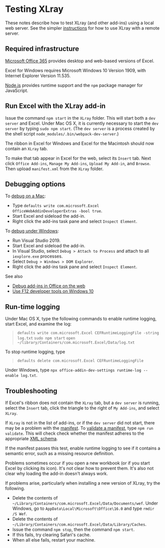 # Testing XLray

These notes describe how to test XLray (and other add-ins) using a local web server.  See the simpler [instructions](Use.md) for how to use XLray with a remote server.

## Required infrastructure

[Microsoft Office 365](https://products.office.com) provides desktop and web-based versions of Excel.

Excel for Windows requires Microsoft Windows 10 Version 1909, with Internet Explorer Version 11.535.

[Node.js](https://nodejs.org) provides runtime support and the `npm` package manager for JavaScript.

## Run Excel with the XLray add-in

Issue the command `npm start` in the `XLray` folder.  This will start both a `dev server` and Excel.  Under Mac OS X, it is currently necessary to start the `dev server` by typing `sudo npm start`.  (The `dev server` is a process created by the shell script `node_modules/.bin/webpack-dev-server`.)

The ribbon in Excel for Windows and Excel for the Macintosh should now contain an `XLray` tab.

To make that tab appear in Excel for the web, select its `Insert` tab.  Next click `Office Add-ins`, `Manage My Add-ins`, `Upload My Add-in`, and `Browse`.  Then upload `manifest.xml` from the `XLray` folder.

## Debugging options

To [debug on a Mac](https://docs.microsoft.com/en-us/office/dev/add-ins/testing/debug-office-add-ins-on-ipad-and-mac):

- Type `defaults write com.microsoft.Excel OfficeWebAddinDeveloperExtras -bool true`.
- Start Excel and sideload the add-in.
- Right click the add-ins task pane and select `Inspect Element`.

To [debug under Windows](https://docs.microsoft.com/en-us/office/dev/add-ins/testing/attach-debugger-from-task-pane):

- Run Visual Studio 2019.
- Start Excel and sideload the add-in.
- In Visual Studio, select `Debug > Attach to Process` and attach to all `iexplore.exe` processes.
- Select `Debug > Windows > DOM Explorer`.
- Right click the add-ins task pane and select `Inspect Element`.

See also

- [Debug add-ins in Office on the web](https://docs.microsoft.com/en-us/office/dev/add-ins/testing/debug-add-ins-in-office-online)
- [Use F12 developer tools on Windows 10](https://docs.microsoft.com/office/dev/add-ins/testing/debug-add-ins-using-f12-developer-tools-on-windows-10)

## Run-time logging

Under Mac OS X, type the following commands to enable runtime logging, start Excel, and examine the log:

> `defaults write com.microsoft.Excel CEFRuntimeLoggingFile -string log.txt`
> `sudo npm start`
> `open ~/library/Containers/com.microsoft.Excel/Data/log.txt`

To stop runtime logging, type

> `defaults delete com.microsoft.Excel CEFRuntimeLoggingFile`

Under Windows, type `npx office-addin-dev-settings runtime-log --enable log.txt`.

## Troubleshooting

If Excel's ribbon does not contain the `XLray` tab, but a `dev server` is running, select the `Insert` tab, click the triangle to the right of `My Add-ins`, and select `XLray`.

If `XLray` is not in the list of add-ins, or if the `dev server` did not start, there may be a problem with the [manifest](https://docs.microsoft.com/en-us/office/dev/add-ins/develop/add-in-manifests).  To [validate a manifest](https://docs.microsoft.com/en-us/office/dev/add-ins/testing/troubleshoot-manifest), type `npm run validate`.  This will check check whether the manifest adheres to the appropriate [XML schema](https://github.com/OfficeDev/office-js-docs-pr/tree/master/docs/overview/schemas/taskpane).

If the manifest passes this test, enable runtime logging to see if it contains a semantic error, such as a missing resource definition.

Problems sometimes occur if you open a new workbook (or if you start Excel by clicking its icon).  It's not clear how to prevent them.  It's also not clear why loading the add-in doesn't always work.

If problems arise, particularly when installing a new version of XLray, try the following.

- Delete the contents of `~/Library/Containers/com.microsoft.Excel/Data/Documents/wef`.  Under Windows, go to `AppData\Local\Microsoft\Office\16.0` and type `rmdir /S Wef`.
- Delete the contents of `~/Library/Containers/com.microsoft.Excel/Data/Library/Caches`.
- Issue the command `npm stop`, then the command `npm start`.
- If this fails, try clearing Safari's cache.
- When all else fails, restart your machine.
